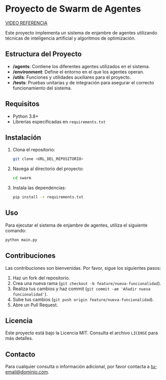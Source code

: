 # Proyecto de Swarm de Agentes

[VIDEO REFERENCIA](https://www.youtube.com/watch?v=t1CblKIJvaI)

Este proyecto implementa un sistema de enjambre de agentes utilizando técnicas de inteligencia artificial y algoritmos de optimización.

## Estructura del Proyecto

- **/agents**: Contiene los diferentes agentes utilizados en el sistema.
- **/environment**: Define el entorno en el que los agentes operan.
- **/utils**: Funciones y utilidades auxiliares para el proyecto.
- **/tests**: Pruebas unitarias y de integración para asegurar el correcto funcionamiento del sistema.

## Requisitos

- Python 3.8+
- Librerías especificadas en `requirements.txt`

## Instalación

1. Clona el repositorio:
   ```bash
   git clone <URL_DEL_REPOSITORIO>
   ```
2. Navega al directorio del proyecto:
   ```bash
   cd swarm
   ```
3. Instala las dependencias:
   ```bash
   pip install -r requirements.txt
   ```

## Uso

Para ejecutar el sistema de enjambre de agentes, utiliza el siguiente comando:

```bash
python main.py
```

## Contribuciones

Las contribuciones son bienvenidas. Por favor, sigue los siguientes pasos:

1. Haz un fork del repositorio.
2. Crea una nueva rama (`git checkout -b feature/nueva-funcionalidad`).
3. Realiza tus cambios y haz commit (`git commit -am 'Añadir nueva funcionalidad'`).
4. Sube tus cambios (`git push origin feature/nueva-funcionalidad`).
5. Abre un Pull Request.

## Licencia

Este proyecto está bajo la Licencia MIT. Consulta el archivo `LICENSE` para más detalles.

## Contacto

Para cualquier consulta o información adicional, por favor contacta a [tu-email@dominio.com](mailto:tu-email@dominio.com).
